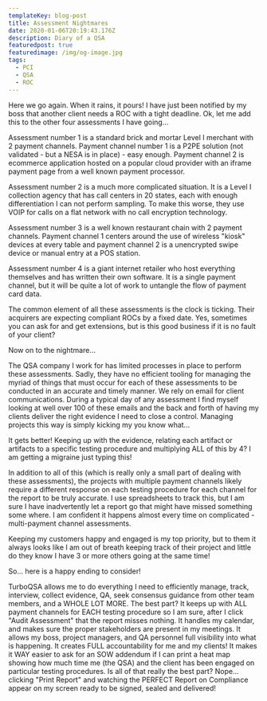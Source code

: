 ```yaml
---
templateKey: blog-post
title: Assessment Nightmares
date: 2020-01-06T20:19:43.176Z
description: Diary of a QSA
featuredpost: true
featuredimage: /img/og-image.jpg
tags:
  - PCI
  - QSA
  - ROC
---
```

Here we go again. When it rains, it pours! I have just been notified by my boss that another client needs a ROC with a tight deadline. Ok, let me add this to the other four assessments I have going...

Assessment number 1 is a standard brick and mortar Level I merchant with 2 payment channels. Payment channel number 1 is a P2PE solution (not validated - but a NESA is in place) - easy enough. Payment channel 2 is ecommerce application hosted on a popular cloud provider with an iframe payment page from a well known payment processor.

Assessment number 2 is a much more complicated situation. It is a Level I collection agency that has call centers in 20 states, each with enough differentiation I can not perform sampling. To make this worse, they use VOIP for calls on a flat network with no call encryption technology.

Assessment number 3 is a well known restaurant chain with 2 payment channels. Payment channel 1 centers around the use of wireless "kiosk" devices at every table and payment channel 2 is a unencrypted swipe device or manual entry at a POS station.

Assessment number 4 is a giant internet retailer who host everything themselves and has written their own software. It is a single payment channel, but it will be quite a lot of work to untangle the flow of payment card data.

The common element of all these assessments is the clock is ticking. Their acquirers are expecting compliant ROCs by a fixed date. Yes, sometimes you can ask for and get extensions, but is this good business if it is no fault of your client?

Now on to the nightmare...

The QSA company I work for has limited processes in place to perform these assessments. Sadly, they have no efficient tooling for managing the myriad of things that must occur for each of these assessments to be conducted in an accurate and timely manner. We rely on email for client communications. During a typical day of any assessment I find myself looking at well over 100 of these emails and the back and forth of having my clients deliver the right evidence I need to close a control. Managing projects this way is simply kicking my you know what...

It gets better! Keeping up with the evidence, relating each artifact or artifacts to a specific testing procedure and multiplying ALL of this by 4? I am getting a migraine just typing this!

In addition to all of this (which is really only a small part of dealing with these assessments), the projects with multiple payment channels likely require a different response on each testing procedure for each channel for the report to be truly accurate. I use spreadsheets to track this, but I am sure I have inadvertently let a report go that might have missed something some where. I am confident it happens almost every time on complicated - multi-payment channel assessments.

Keeping my customers happy and engaged is my top priority, but to them it always looks like I am out of breath keeping track of their project and little do they know I have 3 or more others going at the same time!

So... here is a happy ending to consider!

TurboQSA allows me to do everything I need to efficiently manage, track, interview, collect evidence, QA, seek consensus guidance from other team members, and a WHOLE LOT MORE. The best part? It keeps up with ALL payment channels for EACH testing procedure so I am sure, after I click "Audit Assessment" that the report misses nothing. It handles my calendar, and makes sure the proper stakeholders are present in my meetings. It allows my boss, project managers, and QA personnel full visibility into what is happening. It creates FULL accountability for me and my clients! It makes it WAY easier to ask for an SOW addendum if I can print a heat map showing how much time me (the QSA) and the client has been engaged on particular testing procedures. Is all of that really the best part? Nope... clicking "Print Report" and watching the PERFECT Report on Compliance appear on my screen ready to be signed, sealed and delivered!
